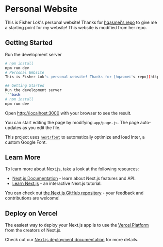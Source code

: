 # Personal Website
This is Fisher Lok's personal website! Thanks for [hqasmei's repo](https://github.com/hqasmei/tailwindcss-and-nextjs-portfolio/tree/final) to give me a starting point for my website! This website is modified from her repo.


## Getting Started
Run the development server 
```bash
# npm install
npm run dev
# Personal Website
This is Fisher Lok's personal website! Thanks for [hqasmei's repo](https://github.com/hqasmei/tailwindcss-and-nextjs-portfolio/tree/final) to give me a starting point for my website! This website is modified from her repo.

## Getting Started
Run the development server 
```bash
# npm install
npm run dev
```

Open [http://localhost:3000](http://localhost:3000) with your browser to see the result.

You can start editing the page by modifying `app/page.js`. The page auto-updates as you edit the file.

This project uses [`next/font`](https://nextjs.org/docs/basic-features/font-optimization) to automatically optimize and load Inter, a custom Google Font.

## Learn More

To learn more about Next.js, take a look at the following resources:

- [Next.js Documentation](https://nextjs.org/docs) - learn about Next.js features and API.
- [Learn Next.js](https://nextjs.org/learn) - an interactive Next.js tutorial.

You can check out [the Next.js GitHub repository](https://github.com/vercel/next.js/) - your feedback and contributions are welcome!

## Deploy on Vercel

The easiest way to deploy your Next.js app is to use the [Vercel Platform](https://vercel.com/new?utm_medium=default-template&filter=next.js&utm_source=create-next-app&utm_campaign=create-next-app-readme) from the creators of Next.js.

Check out our [Next.js deployment documentation](https://nextjs.org/docs/deployment) for more details.
